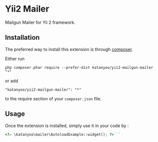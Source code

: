 Yii2 Mailer
===========
Mailgun Mailer for Yii 2 framework.

Installation
------------

The preferred way to install this extension is through [composer](http://getcomposer.org/download/).

Either run

```
php composer.phar require --prefer-dist katanyoo/yii2-mailgun-mailer "*"
```

or add

```
"katanyoo/yii2-mailgun-mailer": "*"
```

to the require section of your `composer.json` file.


Usage
-----

Once the extension is installed, simply use it in your code by  :

```php
<?= \katanyoo\mailer\AutoloadExample::widget(); ?>```